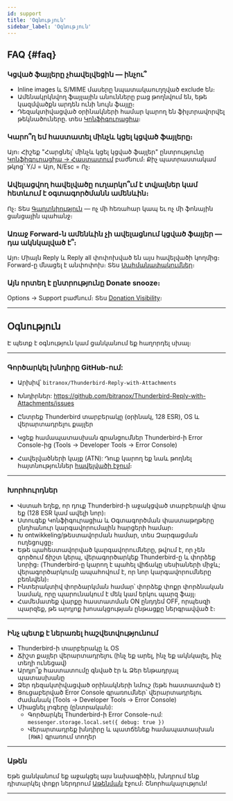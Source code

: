 ```yaml
---
id: support
title: 'Օգնություն'
sidebar_label: 'Օգնություն'
---
```


## FAQ {#faq}

### Կցված ֆայլերը չհավելվեցին — ինչու՞

- Inline images և S/MIME մասերը նպատակաուղղված exclude են։
- Ամենակրկնվող ֆայլային անունները բաց թողնվում են, եթե կազմվածքն արդեն ունի նույն ֆայլը։
- Դեզակտիվացված օրինակների համար կարող են ֆիլտրավորվել թեկնածուները. տես [Կոնֆիգուրացիա](configuration#blacklist-glob-patterns)։

### Կարո՞ղ եմ հաստատել մինչև կցել կցված ֆայլերը։

Այո։ Հիշեք "Հարցնել՝ մինչև կցել կցված ֆայլեր" ընտրությունը [Կոնֆիգուրացիա → Հաստատում](configuration#confirmation) բաժնում։ Քիչ պատրաստակամ թկոց՝ Y/J = Այո, N/Esc = Ոչ։

### Ավելացվող հավելվածը ուղարկո՞ւմ է տվյալներ կամ հետևում է օգտագործմանն ամենևին։

Ոչ։ Տես [Գաղտնիություն](privacy) — ոչ մի հեռահար կապ եւ ոչ մի ֆոնային ցանցային պահանջ։

### Առաջ Forward-ն ամենևին չի ավելացնում կցված ֆայլեր — դա ակնկալված է՞։

Այո։ Միայն Reply և Reply all փոփոխված են այս հավելվածի կողմից։ Forward-ը մնացել է անփոփոխ։ Տես [Սահմանափակումներ](usage#limitations)։

### Այն որտեղ է ընտրությունը Donate snooze։

Options → Support բաժնում։ Տես [Donation Visibility](configuration#donation-visibility)։

---

## Օգնություն

Է պետք է օգնություն կամ ցանկանում եք հաղորդել սխալ։

---

### Գործարկել խնդիրը GitHub-ում:

- Արխիվ՝ `bitranox/Thunderbird-Reply-with-Attachments`
- Խնդիրներ: https://github.com/bitranox/Thunderbird-Reply-with-Attachments/issues
- Ընտրեք Thunderbird տարբերակը (օրինակ, 128 ESR), OS և վերարտադրելու քայլեր
- Կցեք համապատասխան գրանցումներ Thunderbird-ի Error Console-ից (Tools → Developer Tools → Error Console)

- Հավելվածների կայք (ATN): Դուք կարող եք նաև թողնել հայտնություններ [հավելվածի էջում](https://addons.thunderbird.net/thunderbird/addon/reply-with-attachments)։

---

### Խորհուրդներ

- Վստահ եղեք, որ դուք Thunderbird-ի աջակցված տարբերակի վրա եք (128 ESR կամ ավելի նոր)։
- Ստուգեք Կոնֆիգուրացիա և Օգտագործման փաստաթղթերը ընդհանուր կարգավորումային հարցերի համար։
- Խ ontwikkeling/թեստավորման համար, տես Զարգացման ուղեցույցը։
- Եթե պահեստավորված կարգավորումները, թվում է, որ չեն գործում ճիշտ կերպ, վերագործարկեք Thunderbird-ը և փորձեք նորից։ (Thunderbird-ը կարող է պահել վիճակը սեսիաների միջև; վերագործարկումը ապահովում է, որ նոր կարգավորումները բեռնվեն)։
- Ինտերակտիվ փորձարկման համար՝ փորձեք փոքր փորձնական նամակ, որը պարունակում է մեկ կամ երկու պարզ ֆայլ։
- Համեմատեք վարքը հաստատման ON ընդդեմ OFF, որպեսզի պարզեք, թե արդյոք խոսակցության ընթացքը ներգրավված է։

---

### Ինչ պետք է ներառել հաշվետվությունում

- Thunderbird-ի տարբերակը և OS
- Ճիշտ քայլեր վերարտադրելու (ինչ եք արել, ինչ եք ակնկալել, ինչ տեղի ունեցավ)
- Արդյո՞ք հաստատումը գնված էր և Ձեր ենթադրյալ պատասխանը
- Ձեր դեզակտիվացված օրինակների նմուշ (եթե հաստատված է)
- Ցուցաբերված Error Console գրառումներ՝ վերարտադրելու ժամանակ (Tools → Developer Tools → Error Console)
- Միացնել լոգերը (ընտրական):
  - Գործարկել Thunderbird-ի Error Console-ում: `messenger.storage.local.set({ debug: true })`
  - Վերարտադրեք խնդիրը և պատճենեք համապատասխան `[RWA]` գրառում տողեր

---

### Աթեն

Եթե ցանկանում եք աջակցել այս նախագիծին, խնդրում ենք դիտարկել փոքր ներդրում [Աթենման](donation) էջում։ Շնորհակալություն!

---
